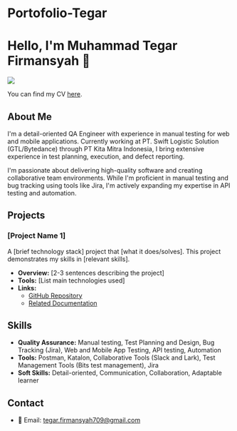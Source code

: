 # Portofolio-Tegar

# Hello, I'm Muhammad Tegar Firmansyah 👋

[<img src="https://img.shields.io/badge/LinkedIn-0077B5?style=for-the-badge&logo=linkedin&logoColor=white" />](https://www.linkedin.com/in/muhtegar709/)

You can find my CV [here](https://drive.google.com/file/d/1AfXBHuslK1JkzXgDs3rFzTmyXd-_9nz8/view?usp=sharing).

## About Me
I'm a detail-oriented QA Engineer with experience in manual testing for web and mobile applications. Currently working at PT. Swift Logistic Solution (GTL/Bytedance) through PT Kita Mitra Indonesia, I bring extensive experience in test planning, execution, and defect reporting. 

I'm passionate about delivering high-quality software and creating collaborative team environments. While I'm proficient in manual testing and bug tracking using tools like Jira, I'm actively expanding my expertise in API testing and automation.


## Projects

### [Project Name 1]
A [brief technology stack] project that [what it does/solves]. This project demonstrates my skills in [relevant skills].

- **Overview:** [2-3 sentences describing the project]
- **Tools:** [List main technologies used]
- **Links:** 
  - [GitHub Repository](project-repo-link)
  - [Related Documentation](additional-links)


## Skills
- **Quality Assurance:** Manual testing, Test Planning and Design, Bug Tracking (Jira), Web and Mobile App Testing, API testing, Automation
- **Tools:** Postman, Katalon, Collaborative Tools (Slack and Lark), Test Management Tools (Bits test management), Jira
- **Soft Skills:** Detail-oriented, Communication, Collaboration, Adaptable learner


## Contact
- 📧 Email: tegar.firmansyah709@gmail.com
  

